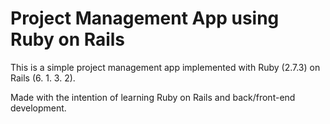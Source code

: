 # Project Management App using Ruby on Rails

This is a simple project management app implemented with Ruby (2.7.3) on Rails (6. 1. 3. 2).

Made with the intention of learning Ruby on Rails and back/front-end development.
